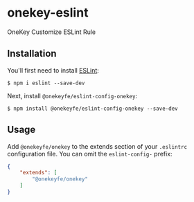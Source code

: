 # onekey-eslint
OneKey Customize ESLint Rule

## Installation

You'll first need to install [ESLint](http://eslint.org):

```
$ npm i eslint --save-dev
```

Next, install `@onekeyfe/eslint-config-onekey`:

```
$ npm install @onekeyfe/eslint-config-onekey --save-dev
```

## Usage

Add `@onekeyfe/onekey` to the extends section of your `.eslintrc` configuration file. You can omit the `eslint-config-` prefix:

```json
{
    "extends": [
        "@onekeyfe/onekey"
    ]
}
```